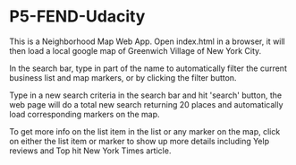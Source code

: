# P5-FEND-Udacity

This is a Neighborhood Map Web App. Open index.html in a browser, it will then load a local google map of Greenwich Village of New York City.

In the search bar, type in part of the name to automatically filter the current business list and map markers, or by clicking the filter button.

Type in a new search criteria in the search bar and hit 'search' button, the web page will do a total new search returning 20 places and automatically load corresponding markers on the map.

To get more info on the list item in the list or any marker on the map, click on either the list item or marker to show up more details including Yelp reviews and Top hit New York Times article.
